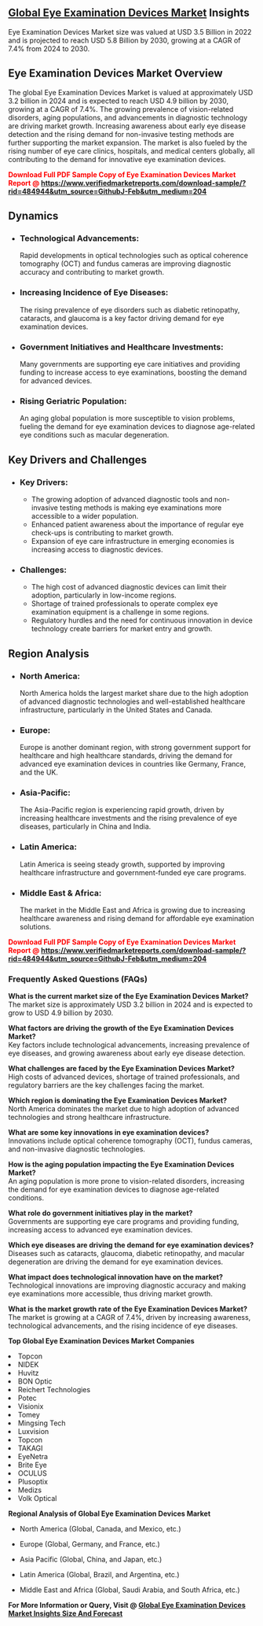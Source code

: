 <h2><a href="https://www.verifiedmarketreports.com/download-sample/?rid=484944&amp;utm_source=GithubJ&amp;utm_medium=204" target="_blank">Global Eye Examination Devices Market</a> Insights</h2><p>Eye Examination Devices Market size was valued at USD 3.5 Billion in 2022 and is projected to reach USD 5.8 Billion by 2030, growing at a CAGR of 7.4% from 2024 to 2030.</p><p> <h2>Eye Examination Devices Market Overview</h2> <p>The global Eye Examination Devices Market is valued at approximately USD 3.2 billion in 2024 and is expected to reach USD 4.9 billion by 2030, growing at a CAGR of 7.4%. The growing prevalence of vision-related disorders, aging populations, and advancements in diagnostic technology are driving market growth. Increasing awareness about early eye disease detection and the rising demand for non-invasive testing methods are further supporting the market expansion. The market is also fueled by the rising number of eye care clinics, hospitals, and medical centers globally, all contributing to the demand for innovative eye examination devices.</p> <p><strong><p><span class=""><span style="color: #ff0000;"><strong>Download Full PDF Sample Copy of Eye Examination Devices Market Report</strong> @ </span><a href="https://www.verifiedmarketreports.com/download-sample/?rid=484944&amp;utm_source=GithubJ-Feb&amp;utm_medium=204" target="_blank">https://www.verifiedmarketreports.com/download-sample/?rid=484944&amp;utm_source=GithubJ-Feb&amp;utm_medium=204</a></span></p></strong></p> <h2>Dynamics</h2> <ul> <li><h3>Technological Advancements:</h3> Rapid developments in optical technologies such as optical coherence tomography (OCT) and fundus cameras are improving diagnostic accuracy and contributing to market growth.</li> <li><h3>Increasing Incidence of Eye Diseases:</h3> The rising prevalence of eye disorders such as diabetic retinopathy, cataracts, and glaucoma is a key factor driving demand for eye examination devices.</li> <li><h3>Government Initiatives and Healthcare Investments:</h3> Many governments are supporting eye care initiatives and providing funding to increase access to eye examinations, boosting the demand for advanced devices.</li> <li><h3>Rising Geriatric Population:</h3> An aging global population is more susceptible to vision problems, fueling the demand for eye examination devices to diagnose age-related eye conditions such as macular degeneration.</li> </ul> <h2>Key Drivers and Challenges</h2> <ul> <li><h3>Key Drivers:</h3> <ul> <li>The growing adoption of advanced diagnostic tools and non-invasive testing methods is making eye examinations more accessible to a wider population.</li> <li>Enhanced patient awareness about the importance of regular eye check-ups is contributing to market growth.</li> <li>Expansion of eye care infrastructure in emerging economies is increasing access to diagnostic devices.</li> </ul> </li> <li><h3>Challenges:</h3> <ul> <li>The high cost of advanced diagnostic devices can limit their adoption, particularly in low-income regions.</li> <li>Shortage of trained professionals to operate complex eye examination equipment is a challenge in some regions.</li> <li>Regulatory hurdles and the need for continuous innovation in device technology create barriers for market entry and growth.</li> </ul> </li> </ul> <h2>Region Analysis</h2> <ul> <li><h3>North America:</h3> North America holds the largest market share due to the high adoption of advanced diagnostic technologies and well-established healthcare infrastructure, particularly in the United States and Canada.</li> <li><h3>Europe:</h3> Europe is another dominant region, with strong government support for healthcare and high healthcare standards, driving the demand for advanced eye examination devices in countries like Germany, France, and the UK.</li> <li><h3>Asia-Pacific:</h3> The Asia-Pacific region is experiencing rapid growth, driven by increasing healthcare investments and the rising prevalence of eye diseases, particularly in China and India.</li> <li><h3>Latin America:</h3> Latin America is seeing steady growth, supported by improving healthcare infrastructure and government-funded eye care programs.</li> <li><h3>Middle East & Africa:</h3> The market in the Middle East and Africa is growing due to increasing healthcare awareness and rising demand for affordable eye examination solutions.</li> </ul> <p><strong><p><span class=""><span style="color: #ff0000;"><strong>Download Full PDF Sample Copy of Eye Examination Devices Market Report</strong> @ </span><a href="https://www.verifiedmarketreports.com/download-sample/?rid=484944&amp;utm_source=GithubJ-Feb&amp;utm_medium=204" target="_blank">https://www.verifiedmarketreports.com/download-sample/?rid=484944&amp;utm_source=GithubJ-Feb&amp;utm_medium=204</a></span></p></strong></p> <h3>Frequently Asked Questions (FAQs)</h3> <p><strong>What is the current market size of the Eye Examination Devices Market?</strong><br> The market size is approximately USD 3.2 billion in 2024 and is expected to grow to USD 4.9 billion by 2030.</p> <p><strong>What factors are driving the growth of the Eye Examination Devices Market?</strong><br> Key factors include technological advancements, increasing prevalence of eye diseases, and growing awareness about early eye disease detection.</p> <p><strong>What challenges are faced by the Eye Examination Devices Market?</strong><br> High costs of advanced devices, shortage of trained professionals, and regulatory barriers are the key challenges facing the market.</p> <p><strong>Which region is dominating the Eye Examination Devices Market?</strong><br> North America dominates the market due to high adoption of advanced technologies and strong healthcare infrastructure.</p> <p><strong>What are some key innovations in eye examination devices?</strong><br> Innovations include optical coherence tomography (OCT), fundus cameras, and non-invasive diagnostic technologies.</p> <p><strong>How is the aging population impacting the Eye Examination Devices Market?</strong><br> An aging population is more prone to vision-related disorders, increasing the demand for eye examination devices to diagnose age-related conditions.</p> <p><strong>What role do government initiatives play in the market?</strong><br> Governments are supporting eye care programs and providing funding, increasing access to advanced eye examination devices.</p> <p><strong>Which eye diseases are driving the demand for eye examination devices?</strong><br> Diseases such as cataracts, glaucoma, diabetic retinopathy, and macular degeneration are driving the demand for eye examination devices.</p> <p><strong>What impact does technological innovation have on the market?</strong><br> Technological innovations are improving diagnostic accuracy and making eye examinations more accessible, thus driving market growth.</p> <p><strong>What is the market growth rate of the Eye Examination Devices Market?</strong><br> The market is growing at a CAGR of 7.4%, driven by increasing awareness, technological advancements, and the rising incidence of eye diseases.</p> </p><p><strong>Top Global Eye Examination Devices Market Companies</strong></p><div data-test-id=""><p><li>Topcon</li><li> NIDEK</li><li> Huvitz</li><li> BON Optic</li><li> Reichert Technologies</li><li> Potec</li><li> Visionix</li><li> Tomey</li><li> Mingsing Tech</li><li> Luxvision</li><li> Topcon</li><li> TAKAGI</li><li> EyeNetra</li><li> Brite Eye</li><li> OCULUS</li><li> Plusoptix</li><li> Medizs</li><li> Volk Optical</li></p><div><strong>Regional Analysis of&nbsp;Global Eye Examination Devices Market</strong></div><ul><li dir="ltr"><p dir="ltr">North America&nbsp;(Global, Canada, and Mexico, etc.)</p></li><li dir="ltr"><p dir="ltr">Europe (Global, Germany, and France, etc.)</p></li><li dir="ltr"><p dir="ltr">Asia Pacific&nbsp;(Global, China, and Japan, etc.)</p></li><li dir="ltr"><p dir="ltr">Latin America&nbsp;(Global, Brazil, and Argentina, etc.)</p></li><li dir="ltr">Middle East and Africa&nbsp;(Global, Saudi Arabia, and South Africa, etc.)</li></ul><p><strong>For More Information or Query, Visit @&nbsp;</strong><strong><a href="https://www.verifiedmarketreports.com/product/eye-examination-devices-market-size-and-forecast/?utm_source=GithubJ&amp;utm_medium=204" target="_blank">Global Eye Examination Devices Market Insights Size And Forecast</a></strong></p></div>
